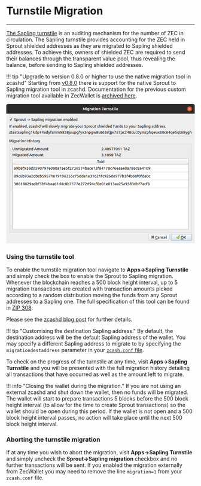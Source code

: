 # Turnstile Migration

---

[The Sapling turnstile](https://zcash.readthedocs.io/en/latest/rtd_pages/sapling_turnstile.html) is an auditing mechanism for the number of ZEC in circulation. The Sapling turnstile provides accounting for the ZEC held in Sprout shielded addresses as they are migrated to Sapling shielded addresses. To achieve this, owners of shielded ZEC are required to send their balances through the transparent value pool, thus revealing the balance, before sending to Sapling shielded addresses.

!!! tip "Upgrade to version 0.8.0 or higher to use the native migration tool in zcashd"
    Starting from [v0.8.0](https://github.com/ZcashFoundation/zecwallet/releases/tag/0.8.0) there is support for the native Sprout to Sapling migration tool in zcashd. Documentation for the previous custom migration tool available in ZecWallet is [archived here](/turnstile-migration-archived).

![Turnstile migration tool](images/migration-tool.png)

### Using the turnstile tool

To enable the turnstile migration tool navigate to **Apps->Sapling Turnstile** and simply check the box to enable the Sprout to Sapling migration. Whenever the blockchain reaches a 500 block height interval, up to 5 migration transactions are created with transaction amounts picked according to a random distribution moving the funds from any Sprout addresses to a Sapling one. The full specification of this tool can be found in [ZIP 308](https://github.com/zcash/zips/blob/master/zip-0308.rst). 

Please see the [zcashd blog post](https://electriccoin.co/blog/sprout-to-sapling-migration-tool/) for further details.

!!! tip "Customising the destination Sapling address."
    By default, the destination address will be the default Sapling address of the wallet. You may specify a different Sapling address to migrate to by specifying the `migrationdestaddress` parameter in your [`zcash.conf` file](/using-zecwallet/#customising-zcashconf).

To check on the progress of the turnstile at any time, visit **Apps->Sapling Turnstile** and you will be presented with the full migration history detailing all transactions that have occurred as well as the amount left to migrate.

!!! info "Closing the wallet during the migration."
    If you are not using an external zcashd and shut down the wallet, then no funds will be migrated. The wallet will start to prepare transactions 5 blocks before the 500 block height interval (to allow for the time to create Sprout transactions) so the wallet should be open during this period. If the wallet is not open and a 500 block height interval passes, no action will take place until the next 500 block height interval.

### Aborting the turnstile migration

If at any time you wish to abort the migration, visit **Apps->Sapling Turnstile** and simply uncheck the **Sprout->Sapling migration** checkbox and no further transactions will be sent. If you enabled the migration externally from ZecWallet you may need to remove the line `migration=1` from your `zcash.conf` file.
